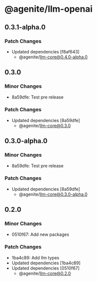 # @agenite/llm-openai

## 0.3.1-alpha.0

### Patch Changes

- Updated dependencies [f8af643]
  - @agenite/llm-core@0.4.0-alpha.0

## 0.3.0

### Minor Changes

- 8a59dfe: Test pre release

### Patch Changes

- Updated dependencies [8a59dfe]
  - @agenite/llm-core@0.3.0

## 0.3.0-alpha.0

### Minor Changes

- 8a59dfe: Test pre release

### Patch Changes

- Updated dependencies [8a59dfe]
  - @agenite/llm-core@0.3.0-alpha.0

## 0.2.0

### Minor Changes

- 0510f67: Add new packages

### Patch Changes

- 1ba4c89: Add llm types
- Updated dependencies [1ba4c89]
- Updated dependencies [0510f67]
  - @agenite/llm-core@0.2.0
